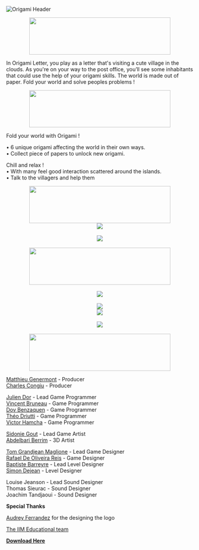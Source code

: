 ![Origami Header](https://img.itch.zone/aW1nLzQ4MTA1MDcuanBn/original/Gb86xf.jpg "Origami Village")
<div align="center"> <img src="https://img.itch.zone/aW1nLzQ4MTY3NjMucG5n/original/5IeWH0.png" width="380" height="100" /> </div>

In Origami Letter, you play as a letter that's visiting a cute village in the clouds. 
As you're on your way to the post office, you’ll see some inhabitants that could use the help of your origami skills.
The world is made out of paper. Fold your world and solve peoples problems !

<div align="center"> <img src="https://img.itch.zone/aW1nLzQ4MTY3NjYucG5n/original/CxssjW.png" width="380" height="100" /> </div>

Fold your world with Origami ! <br />

• 6 unique origami affecting the world in their own ways. <br />
• Collect piece of papers to unlock new origami. <br />

Chill and relax ! <br />
• With many feel good interaction scattered around the islands.<br />
• Talk to the villagers and help them <br />

<div align="center"> <img src="https://img.itch.zone/aW1nLzQ4MTY3NzIucG5n/original/PsZXtY.png" width="380" height="100" /> </div>
<div align="center"> <img src="https://img.itch.zone/aW1nLzQ4NDM5MTQucG5n/original/%2BT78rV.png" /> </div> <br />
<div align="center"> <img src="https://img.itch.zone/aW1nLzQ4NDM5MTUucG5n/original/UlqjBk.png" /> </div> <br />

<div align="center"> <img src="https://img.itch.zone/aW1nLzQ4MTY3NjcucG5n/original/kpkMdb.png" width="380" height="100" /> </div> <br />
<div align="center"> <img src="https://img.itch.zone/aW1nLzQ4MTY3NDIuZ2lm/original/9hpZ4T.gif" /> </div> <br />
<div align="center"> <img src="https://img.itch.zone/aW1nLzQ4MTg0NzQuZ2lm/original/WWNZLZ.gif" /> </div>
<div align="center"> <img src="https://img.itch.zone/aW1nLzQ4MTg0ODQuZ2lm/original/mSqbUk.gif" /> </div> <br />
<div align="center"> <img src="https://img.itch.zone/aW1nLzQ4MTY4MTYucG5n/original/2i%2BQZ%2F.png" /> </div> <br />

<div align="center"> <img src="https://img.itch.zone/aW1nLzQ4MTY3NzMucG5n/original/UdACmW.png" width="380" height="100" /> </div>

[Matthieu Genermont](https://mat-gnr.itch.io/) - Producer <br />
[Charles Congiu](https://www.linkedin.com/in/charles-congiu/) - Producer <br />

[Julien Dor](https://sweatgun.itch.io/) - Lead Game Programmer <br />
[Vincent Bruneau](https://furyn.itch.io/) - Game Programmer <br />
[Dov Benzaquen](https://dov-benzaquen.itch.io/) - Game Programmer <br />
[Théo Driutti](https://itch.io/profile/theodriutti) - Game Programmer <br />
[Victor Hamcha](https://itch.io/profile/vickki) - Game Programmer <br />

[Sidonie Gout](https://sidonie_go.artstation.com/) - Lead Game Artist <br />
[Abdelbari Berrim](https://www.artstation.com/berrim) - 3D Artist <br />

[Tom Grandjean Maglione](https://tom-grandjean-maglione.itch.io/) - Lead Game Designer <br />
[Rafael De Oliveira Reis](https://laefar.itch.io/) - Game Designer <br />
[Baptiste Barreyre](https://baptistebarreyre.wixsite.com/portfolio) - Lead Level Designer <br />
[Simon Dejean](https://simon-dejean.itch.io/) - Level Designer <br />

Louise Jeanson - Lead Sound Designer <br />
Thomas Sieurac - Sound Designer <br />
Joachim Tandjaoui - Sound Designer <br />

**Special Thanks** <br />

[Audrey Ferrandez](https://www.artstation.com/stairwaytoevean) for the designing the logo <br />

[The IIM Educational team](https://iimjv.itch.io/) <br />

[**Download Here**](https://tom-grandjean-maglione.itch.io/origami-village) <br />
